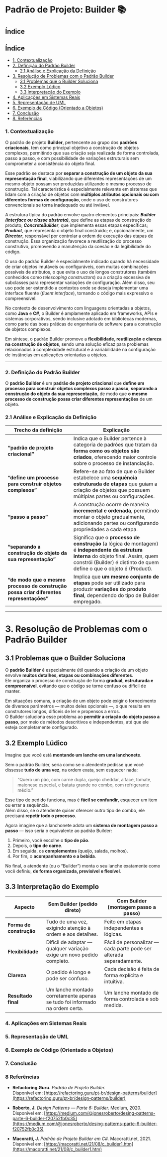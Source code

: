 # Padrão de Projeto: Builder 📚

## Índice

## Índice

- [1. Contextualização](#1-contextualização)
- [2. Definição do Padrão Builder](#2-definição-do-padrão-builder)
  - [2.1 Análise e Explicação da Definição](#21-análise-e-explicação-da-definição)
- [3. Resolução de Problemas com o Padrão Builder](#3-resolução-de-problemas-com-o-padrão-builder)
  - [3.1 Problemas que o Builder Soluciona](#31-problemas-que-o-builder-soluciona)
  - [3.2 Exemplo Lúdico](#32-exemplo-lúdico)
  - [3.3 Interpretação do Exemplo](#33-interpretação-do-exemplo)
- [4. Aplicações em Sistemas Reais](#4-aplicações-em-sistemas-reais)
- [5. Representação de UML](#5-representação-de-uml)
- [6. Exemplo de Código (Orientado a Objetos)](#6-exemplo-de-código-orientado-a-objetos)
- [7. Conclusão](#7-conclusão)
- [8. Referências](#8-referências)

   
### 1. Contextualização

O padrão de projeto **Builder**, pertencente ao grupo dos **padrões criacionais**, tem como principal objetivo a construção de objetos complexos, permitindo que sua criação seja realizada de forma controlada, passo a passo, e com possibilidade de variações estruturais sem comprometer a consistência do objeto final.

Esse padrão se destaca por **separar a construção de um objeto da sua representação final**, viabilizando que diferentes representações de um mesmo objeto possam ser produzidas utilizando o mesmo processo de construção. Tal característica é especialmente relevante em sistemas que lidam com a criação de objetos com **múltiplos atributos opcionais ou com diferentes formas de configuração**, onde o uso de construtores convencionais se torna inadequado ou até inviável.

A estrutura típica do padrão envolve quatro elementos principais: _**Builder (interface ou classe abstrata)**_, que define as etapas de construção do produto; _**ConcreteBuilder**_, que implementa essas etapas específicas; _**Product**_, que representa o objeto final construído; e, opcionalmente, um _**Director**_, responsável por controlar a ordem de execução das etapas de construção. Essa organização favorece a reutilização do processo construtivo, promovendo a manutenção da coesão e da legibilidade do código.

O uso do padrão Builder é especialmente indicado quando há necessidade de criar objetos imutáveis ou configuráveis, com muitas combinações possíveis de atributos, o que evita o uso de longos construtores (também conhecidos como *telescoping constructors*) ou a criação excessiva de subclasses para representar variações de configuração. Além disso, seu uso pode ser estendido a contextos onde se deseja implementar uma interface fluente (*fluent interface*), tornando o código mais expressivo e compreensível.

No contexto de desenvolvimento com linguagens orientadas a objetos, como **Java** e **C#**, o Builder é amplamente aplicado em frameworks, APIs e sistemas corporativos, sendo inclusive adotado em bibliotecas modernas, como parte das boas práticas de engenharia de software para a construção de objetos complexos.

Em síntese, o padrão Builder promove a **flexibilidade, reutilização e clareza na construção de objetos**, sendo uma solução eficaz para problemas relacionados à complexidade estrutural e à variabilidade na configuração de instâncias em aplicações orientadas a objetos.

---

### 2. Definição do Padrão Builder

O **padrão Builder** é um **padrão de projeto criacional** que **define um processo para construir objetos complexos passo a passo**, **separando a construção do objeto da sua representação**, de modo que **o mesmo processo de construção possa criar diferentes representações** de um objeto.  

### 2.1 Análise e Explicação da Definição

| **Trecho da definição** | **Explicação** |
|--------------------------|----------------|
| **“padrão de projeto criacional”** | Indica que o Builder pertence à categoria de padrões que tratam da **forma como os objetos são criados**, oferecendo maior controle sobre o processo de instanciação. |
| **“define um processo para construir objetos complexos”** | Refere-se ao fato de que o Builder estabelece uma **sequência estruturada de etapas** que guiam a criação de objetos que possuem múltiplas partes ou configurações. |
| **“passo a passo”** | A construção ocorre de maneira **incremental e ordenada**, permitindo montar o objeto gradualmente, adicionando partes ou configurando propriedades a cada etapa. |
| **“separando a construção do objeto da sua representação”** | Significa que o **processo de construção** (a lógica de montagem) é **independente da estrutura interna** do objeto final. Assim, quem constrói (Builder) é distinto de quem define o que o objeto é (Product). |
| **“de modo que o mesmo processo de construção possa criar diferentes representações”** | Implica que **um mesmo conjunto de etapas** pode ser utilizado para produzir **variações do produto final**, dependendo do tipo de Builder empregado. |

---

# 3. Resolução de Problemas com o Padrão Builder

## 3.1 Problemas que o Builder Soluciona

O **padrão Builder** é especialmente útil quando a criação de um objeto envolve **muitos detalhes, etapas ou combinações diferentes**.  
Ele organiza o processo de construção de forma **gradual, estruturada e compreensível**, evitando que o código se torne confuso ou difícil de manter.

Em situações comuns, a criação de um objeto pode exigir o fornecimento de diversos parâmetros — muitos deles opcionais —, o que resulta em construtores longos, difíceis de ler e propensos a erros.  
O Builder soluciona esse problema ao **permitir a criação do objeto passo a passo**, por meio de métodos descritivos e independentes, até que ele esteja completamente configurado.

## 3.2 Exemplo Lúdico

Imagine que você está **montando um lanche em uma lanchonete**.

Sem o padrão Builder, seria como se o atendente pedisse que você dissesse **tudo de uma vez**, na ordem exata, sem esquecer nada:

> “Quero um pão, com carne dupla, queijo cheddar, alface, tomate, maionese especial, e batata grande no combo, com refrigerante médio.”

Esse tipo de pedido funciona, mas é **fácil se confundir**, esquecer um item ou errar a sequência.  
Além disso, se o atendente quiser oferecer outro tipo de combo, ele precisará **repetir todo o processo**.

Agora imagine que a lanchonete adota um **sistema de montagem passo a passo** — isso seria o equivalente ao padrão Builder:

1. Primeiro, você escolhe o **tipo de pão**.  
2. Depois, o **tipo de carne**.  
3. Em seguida, os **complementos** (queijo, salada, molhos).  
4. Por fim, o **acompanhamento e a bebida**.  

No final, o atendente (ou o “Builder”) monta o seu lanche exatamente como você definiu, **de forma organizada, previsível e flexível**.

## 3.3 Interpretação do Exemplo

| **Aspecto** | **Sem Builder (pedido direto)** | **Com Builder (montagem passo a passo)** |
|--------------|--------------------------------|------------------------------------------|
| **Forma de construção** | Tudo de uma vez, exigindo atenção à ordem e aos detalhes. | Feito em etapas independentes e lógicas. |
| **Flexibilidade** | Difícil de adaptar — qualquer variação exige um novo pedido completo. | Fácil de personalizar — cada parte pode ser alterada separadamente. |
| **Clareza** | O pedido é longo e pode ser confuso. | Cada decisão é feita de forma explícita e intuitiva. |
| **Resultado final** | Um lanche montado corretamente apenas se tudo foi informado na ordem certa. | Um lanche montado de forma controlada e sob medida. |

### 4. Aplicações em Sistemas Reais

### 5. Representação de UML

### 6. Exemplo de Código (Orientado a Objetos)

### 7. Conclusão

### 8 Referências

- **Refactoring.Guru.** *Padrão de Projeto Builder.*  
  Disponível em: [https://refactoring.guru/pt-br/design-patterns/builder](https://refactoring.guru/pt-br/design-patterns/builder)

- **Roberto, J.** *Design Patterns — Parte 6: Builder.* Medium, 2020.  
  Disponível em: [https://medium.com/@jonesroberto/desing-patterns-parte-6-builder-f20752fb0c35](https://medium.com/@jonesroberto/desing-patterns-parte-6-builder-f20752fb0c35)

- **Macoratti, J.** *Padrão de Projeto Builder em C#.* Macoratti.net, 2021.  
  Disponível em: [https://macoratti.net/21/08/c_builder1.htm](https://macoratti.net/21/08/c_builder1.htm)



